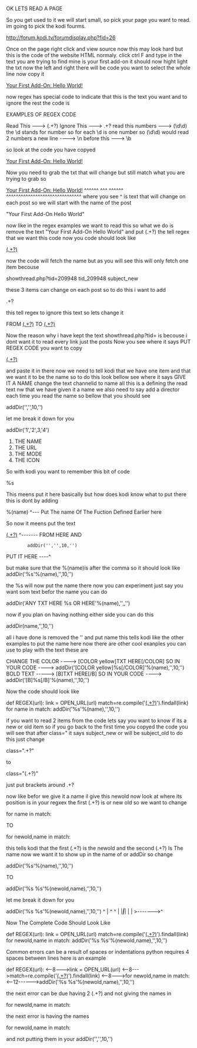 OK LETS READ A PAGE

So you get used to it we will start small, so pick your page you want to read. im going to pick the kodi fourms.

http://forum.kodi.tv/forumdisplay.php?fid=26 

Once on the page right click and view source now this may look hard but this is the code of the website HTML normaly.
click ctrl F and type in the text you are trying to find mine is your first add-on it should now hight light the txt
now the left and right there will be code you want to select the whole line now copy it 

<a href="showthread.php?tid=209948" class=" subject_new" id="tid_209948">Your First Add-On: Hello World!</a></strong> 

now regex has special code to indicate that this is the text you want and to ignore the rest the code is 

EXAMPLES OF REGEX CODE

Read This  --->   (.+?)
Ignore This --->  .+?
read this numbers ---> (\d\d) the \d stands for number so for each \d is one number so (\d\d) would read 2 numbers
a new line ----> \n
before this ---> \b

so look at the code you have copyed

<a href="showthread.php?tid=209948" class=" subject_new" id="tid_209948">Your First Add-On: Hello World!</a></strong>

Now you need to grab the txt that will change but still match what you are trying to grab so

<a href="showthread.php?tid=209948" class=" subject_new" id="tid_209948">Your First Add-On: Hello World!</a></strong>
                            ^^^^^^                  ^^^          ^^^^^^  ^^^^^^^^^^^^^^^^^^^^^^^^^^^^^^^
  where you see ^ is text that will change on each post so we will start with the name of the post 
  
  "Your First Add-On Hello World"
  
  now like in the regex examples we want to read this so what we do is remove the text "Your First Add-On Hello World"
  and put (.+?) the tell regex that we want this code now you code should look like
  
  <a href="showthread.php?tid=209948" class=" subject_new" id="tid_209948">(.+?)</a></strong>
  
  now the code will fetch the name but as you will see this will only fetch one item becouse 
  
  showthread.php?tid=209948      tid_209948       subject_new
  
  these 3 items can change on each post so to do this i want to add
  
  .+?
  
  this tell regex to ignore this text so lets change it 
    
  FROM  <a href="showthread.php?tid=209948" class=" subject_new" id="tid_209948">(.+?)</a></strong>
  TO    <a href="showthread.php?tid=.+?" class=".+?" id="tid_.+?">(.+?)</a></strong>
  
  Now the reason why i have kept the text showthread.php?tid= is becouse i dont want it to read every link just the posts
  Now you see where it says PUT REGEX CODE you want to copy
  
  <a href="showthread.php?tid=.+?" class=".+?" id="tid_.+?">(.+?)</a></strong>
  
  and paste it in there now we need to tell kodi that we have one item and that we want it to be the name so to do this
  look bellow see where it says GIVE IT A NAME change the text channelid to name all this is a defining the read text nw that   we have given it a name we also need to say add a director each time you read the name so bellow that you should see
  
  addDir('','',10,'')
  
  let me break it down for you 
  
addDir('1','2',3,'4')

1. THE NAME 
2. THE URL
3. THE MODE
4. THE ICON

So with kodi you want to remember this bit of code

%s

This meens put it here basically but how does kodi know what to put there this is dont by adding 

%(name)
  ^--- Put The name Of The Fuction Defined Earlier here    

So now it meens put the text 

<a href="showthread.php?tid=.+?" class=".+?" id="tid_.+?">(.+?)</a></strong>
                                                            ^------- FROM HERE
AND

            addDir('','',10,'')
   PUT IT HERE ----^

but make sure that the %(name)is after the comma so it should look like 
addDir('%s'%(name),'',10,'')

the %s will now put the name there now you can experiment just say you want som text befor the name you can do

addDir('ANY TXT HERE %s OR HERE'%(name),'',,'')

now if you plan on having nothing either side you can do this

addDir(name,'',10,'')

all i have done is removed the '' and put name this tells kodi like the other examples to put the name here now there are
other cool exanples you can use to play with the text these are

CHANGE THE COLOR ----> [COLOR yellow]TXT HERE[/COLOR] SO IN YOUR CODE ----> addDir('[COLOR yellow]%s[/COLOR]'%(name),'',10,'')
BOLD TEXT -----> [B]TXT HERE[/B]   SO IN YOUR CODE ----> addDir('[B]%s[/B]'%(name),'',10,'')

Now the code should look like

def REGEX(url):
        link = OPEN_URL(url)
        match=re.compile('<a href="showthread.php?tid=.+?" class=".+?" id="tid_.+?">(.+?)</a></strong>').findall(link)
        for name in match:
            addDir('%s'%(name),'',10,'')

if you want to read 2 items from the code lets say you want to know if its a new or old item so if you go back to the first time you copyed the code you will see that after class=" it says subject_new or will be subject_old to do this just change 

class=".+?"

to

class="(.+?)"

just put brackets around .+? 

now like befor we give it a name il give this newold now look at where its position is in your regxex the first (.+?) is or new old so we want to change 

for name in match:

TO

for newold,name in match:

this tells kodi that the first (.+?) is the newold and the second (.+?) Is The name now we want it to show up in the name of or addDir so change

addDir('%s'%(name),'',10,'')

TO

 addDir('%s %s'%(newold,name),'',10,'')

let me break it down for you

 addDir('%s %s'%(newold,name),'',10,'')
          ^  |     ^     ^
          |  |_____|_____|
          |        |
          >------->^

Now The Complete Code Should Look Like 

def REGEX(url):
        link = OPEN_URL(url)
        match=re.compile('<a href="showthread.php?tid=.+?" class="(.+?)" id="tid_.+?">(.+?)</a></strong>').findall(link)
        for newold,name in match:
            addDir('%s %s'%(newold,name),'',10,'')




Common errors can be a result of spaces or indentations python requires 4 spaces between lines here is an example

def REGEX(url):
<--8--->link = OPEN_URL(url)
<--8--->match=re.compile('<a href="showthread.php?tid=.+?" class="(.+?)" id="tid_.+?">(.+?)</a></strong>').findall(link)
<--8--->for newold,name in match:
<--12------>addDir('%s %s'%(newold,name),'',10,'')

the  next error can be due having 2 (.+?) and not giving the names in

for newold,name in match:

the next error is having the names 

for newold,name in match:

and not putting them in your addDir('','',10,'')

